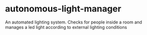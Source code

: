 # autonomous-light-manager
An automated lighting system. Checks for people inside a room and manages a led light according to external lighting conditions
